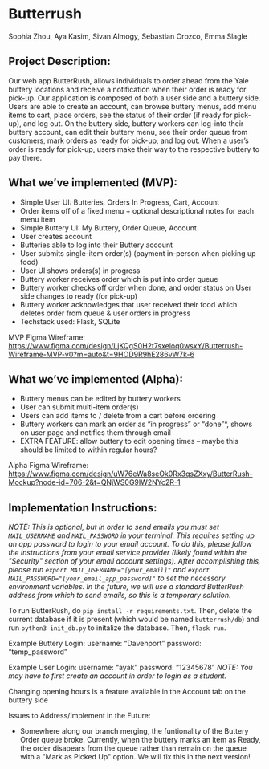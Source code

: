 # Butterrush
Sophia Zhou, Aya Kasim, Sivan Almogy, Sebastian Orozco, Emma Slagle

## Project Description:

Our web app ButterRush, allows individuals to order ahead from the Yale buttery locations and receive a notification when their order is ready for pick-up. Our application is composed of both a user side and a buttery side. Users are able to create an account, can browse buttery menus, add menu items to cart, place orders, see the status of their order (if ready for pick-up), and log out. On the buttery side, buttery workers can log-into their buttery account, can edit their buttery menu, see their order queue from customers, mark orders as ready for pick-up, and log out. When a user’s order is ready for pick-up, users make their way to the respective buttery to pay there. 

## What we’ve implemented (MVP): 

- Simple User UI: Butteries, Orders In Progress, Cart, Account
- Order items off of a fixed menu + optional descriptional notes for each menu item
- Simple Buttery UI: My Buttery, Order Queue, Account
- User creates account
- Butteries able to log into their Buttery account
- User submits single-item order(s) (payment in-person when picking up food)
- User UI shows orders(s) in progress
- Buttery worker receives order which is put into order queue
- Buttery worker checks off order when done, and order status on User side changes to ready (for pick-up)
- Buttery worker acknowledges that user received their food which deletes order from queue & user orders in progress
- Techstack used: Flask, SQLite

MVP Figma Wireframe: https://www.figma.com/design/LjKQgS0H2t7sxeloq0wsxY/Butterrush-Wireframe-MVP-v0?m=auto&t=9HOD9R9hE286vW7k-6 

## What we’ve implemented (Alpha): 
- Buttery menus can be edited by buttery workers
- User can submit multi-item order(s)
- Users can add items to / delete from a cart before ordering
- Buttery workers can mark an order as “in progress” or “done”*, shows on user page and notifies them through email
- EXTRA FEATURE: allow buttery to edit opening times – maybe this should be limited to within regular hours?

Alpha Figma Wireframe: https://www.figma.com/design/uW76eWa8seOk0Rx3qsZXxy/ButterRush-Mockup?node-id=706-2&t=QNjWS0G9IW2NYc2R-1  

## Implementation Instructions: 

*NOTE: This is optional, but in order to send emails you must set `MAIL_USERNAME` and `MAIL_PASSWORD` in your terminal. This requires setting up an app password to login to your email account. To do this, please follow the instructions from your email service provider (likely found within the "Security" section of your email account settings). After accomplishing this, please run `export MAIL_USERNAME="[your_email]"` and `export MAIL_PASSWORD="[your_email_app_password]"` to set the necessary environment variables. In the future, we will use a standard ButterRush address from which to send emails, so this is a temporary solution.*

To run ButterRush, do `pip install -r requirements.txt`. 
Then, delete the current database if it is present (which would be named `butterrush/db`) and run `python3 init_db.py` to initalize the database.
Then, `flask run`.


Example Buttery Login: 
username: “Davenport” 
password: “temp_password”

Example User Login: 
username: “ayak” 
password: “12345678”
*NOTE: You may have to first create an account in order to login as a student.*

Changing opening hours is a feature available in the Account tab on the buttery side

Issues to Address/Implement in the Future: 

- Somewhere along our branch merging, the funtionality of the Buttery Order queue broke. Currently, when the buttery marks an item as Ready, the order disapears from the queue rather than remain on the queue with a "Mark as Picked Up" option. We will fix this in the next version!
